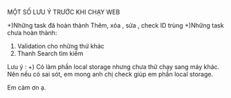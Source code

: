 MỘT SỐ LƯU Ý TRƯỚC KHI CHẠY WEB

+)Những task đã hoàn thành 
Thêm, xóa , sửa , check ID trùng 
+)Những task chưa hoàn thành:
1) Validation cho những thứ khác
2) Thanh Search tìm kiếm

Lưu ý : 
+)  Có làm phần local storage nhưng chưa thử chạy sang máy khác. Nên nếu có sai sót, em mong anh chị check giúp em phần local storage.

Em cảm ơn ạ.

